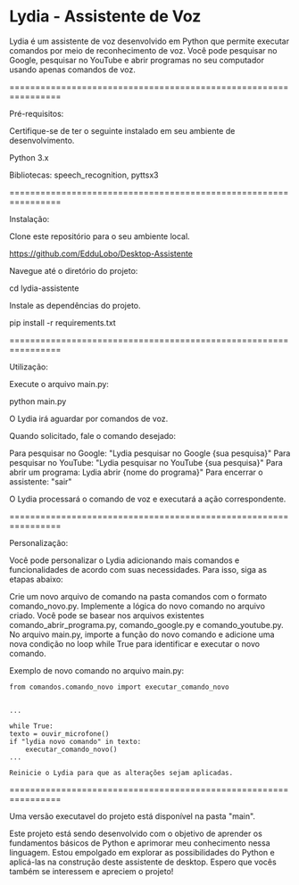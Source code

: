 # Lydia - Assistente de Voz

Lydia é um assistente de voz desenvolvido em Python que permite executar comandos por meio de reconhecimento de voz.
Você pode pesquisar no Google, pesquisar no YouTube e abrir programas no seu computador usando apenas comandos de voz.

================================================================

Pré-requisitos:

Certifique-se de ter o seguinte instalado em seu ambiente de desenvolvimento.

Python 3.x

Bibliotecas: speech_recognition, pyttsx3

================================================================

Instalação:

Clone este repositório para o seu ambiente local.

https://github.com/EdduLobo/Desktop-Assistente

Navegue até o diretório do projeto:

cd lydia-assistente

Instale as dependências do projeto.

pip install -r requirements.txt

================================================================

Utilização:

Execute o arquivo main.py:

python main.py

O Lydia irá aguardar por comandos de voz.

Quando solicitado, fale o comando desejado:

Para pesquisar no Google: 
"Lydia pesquisar no Google {sua pesquisa}"
Para pesquisar no YouTube: 
"Lydia pesquisar no YouTube {sua pesquisa}"
Para abrir um programa: 
Lydia abrir {nome do programa}"
Para encerrar o assistente: 
"sair"

O Lydia processará o comando de voz e executará a ação correspondente.

================================================================

Personalização:

Você pode personalizar o Lydia adicionando mais comandos e funcionalidades de acordo com suas necessidades. Para isso, siga as etapas abaixo:

Crie um novo arquivo de comando na pasta comandos com o formato comando_novo.py.
Implemente a lógica do novo comando no arquivo criado.
Você pode se basear nos arquivos existentes comando_abrir_programa.py, comando_google.py e comando_youtube.py.
No arquivo main.py, importe a função do novo comando e adicione uma nova condição no loop while True para identificar e executar o novo comando.

Exemplo de novo comando no arquivo main.py:

    from comandos.comando_novo import executar_comando_novo


    ...

    while True:
    texto = ouvir_microfone()
    if "lydia novo comando" in texto:
        executar_comando_novo()
    ...

    Reinicie o Lydia para que as alterações sejam aplicadas.

================================================================

Uma versão executavel do projeto está disponível na pasta "main".

Este projeto está sendo desenvolvido com o objetivo de aprender os fundamentos básicos de Python e aprimorar meu conhecimento nessa linguagem. Estou empolgado em explorar as possibilidades do Python e aplicá-las na construção deste assistente de desktop. Espero que vocês também se interessem e apreciem o projeto!
